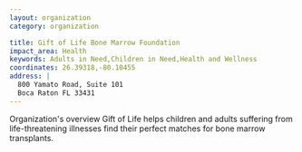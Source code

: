 ```yaml
---
layout: organization
category: organization

title: Gift of Life Bone Marrow Foundation
impact_area: Health
keywords: Adults in Need,Children in Need,Health and Wellness
coordinates: 26.39318,-80.10455
address: |
  800 Yamato Road, Suite 101
  Boca Raton FL 33431
---
```

Organization's overview
Gift of Life helps children and adults suffering from life-threatening illnesses find their perfect matches for bone marrow transplants.